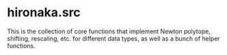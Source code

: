 # hironaka.src
This is the collection of core functions that implement Newton polytope, shifting, rescaling, etc. for different data types, as well as a bunch of helper functions.